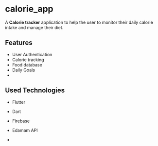# calorie_app

A **Calorie tracker** application to help the user to monitor their daily calorie intake and manage their diet.

## Features

- User Authentication
- Calorie tracking
- Food database
- Daily Goals
- 

## Used Technologies

- Flutter
- Dart
- Firebase
- Edamam API

- 
